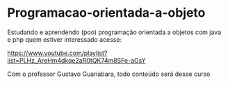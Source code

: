 # Programacao-orientada-a-objeto

Estudando e aprendendo (poo) programação orientada a objetos 
com java e php quem estiver interessado acesse:

https://www.youtube.com/playlist?list=PLHz_AreHm4dkqe2aR0tQK74m8SFe-aGsY

Com o professor Gustavo Guanabara,
todo conteúdo será desse curso 
